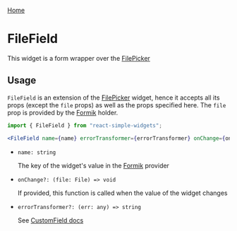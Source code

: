 [Home](../../../README.md)

# FileField

This widget is a form wrapper over the [FilePicker](../../../src/widgets/file-picker/file-picker-usage.md)

## Usage

`FileField` is an extension of the [FilePicker](../../../src/widgets/file-picker/file-picker-usage.md) widget, hence it accepts
all its props (except the `file` props) as well as the props specified here. The `file` prop is
provided by the [Formik](https://jaredpalmer.com/formik/) holder.

```jsx
import { FileField } from "react-simple-widgets";

<FileField name={name} errorTransformer={errorTransformer} onChange={onChange} />;
```

-   `name: string`

    The key of the widget's value in the [Formik](https://jaredpalmer.com/formik/) provider

-   `onChange?: (file: File) => void`

    If provided, this function is called when the value of the widget changes

-   `errorTransformer?: (err: any) => string`

    See [CustomField docs](../../../src/widgets/custom-field/custom-field-usage.md)
